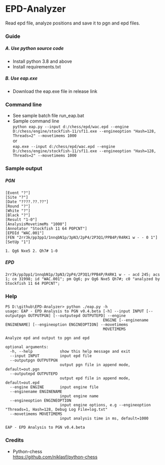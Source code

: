 # EPD-Analyzer
Read epd file, analyze positions and save it to pgn and epd files.

### Guide
##### A. Use python source code
* Install python 3.8 and above
* Install requirements.txt

##### B. Use eap.exe
* Download the eap.exe file in release link

### Command line
* See sample batch file run_eap.bat
* Sample command line  
`python eap.py --input d:/chess/epd/wac.epd --engine D:/chess/engine/stockfish-11/sf11.exe --engineoption "Hash=128, Threads=2" --movetimems 1000`  
or  
`eap.exe --input d:/chess/epd/wac.epd --engine D:/chess/engine/stockfish-11/sf11.exe --engineoption "Hash=128, Threads=2" --movetimems 1000`

### Sample output
##### PGN
```
[Event "?"]
[Site "?"]
[Date "????.??.??"]
[Round "?"]
[White "?"]
[Black "?"]
[Result "1-0"]
[AnalysisMovetimeMs "1000"]
[Annotator "Stockfish 11 64 POPCNT"]
[EPDId "WAC.001"]
[FEN "2rr3k/pp3pp1/1nnqbN1p/3pN3/2pP4/2P3Q1/PPB4P/R4RK1 w - - 0 1"]
[SetUp "1"]

1. Qg6 Nxe5 2. Qh7# 1-0
```

##### EPD
`2rr3k/pp3pp1/1nnqbN1p/3pN3/2pP4/2P3Q1/PPB4P/R4RK1 w - - acd 245; acs 1; ce 31998; id "WAC.001"; pm Qg6; pv Qg6 Nxe5 Qh7#; c0 "analyzed by Stockfish 11 64 POPCNT";`


### Help
```
PS D:\github\EPD-Analyzer> python ./eap.py -h
usage: EAP - EPD Analysis to PGN v0.4.beta [-h] --input INPUT [--outputpgn OUTPUTPGN] [--outputepd OUTPUTEPD] --engine
                                           ENGINE [--enginename ENGINENAME] [--engineoption ENGINEOPTION] --movetimems
                                           MOVETIMEMS

Analyze epd and output to pgn and epd

optional arguments:
  -h, --help            show this help message and exit
  --input INPUT         input epd file
  --outputpgn OUTPUTPGN
                        output pgn file in append mode, default=out.pgn
  --outputepd OUTPUTEPD
                        output epd file in append mode, default=out.epd
  --engine ENGINE       input engine file
  --enginename ENGINENAME
                        input engine name
  --engineoption ENGINEOPTION
                        input engine options, e.g --engineoption "Threads=1, Hash=128, Debug Log File=log.txt"
  --movetimems MOVETIMEMS
                        input analysis time in ms, default=1000

EAP - EPD Analysis to PGN v0.4.beta
```

### Credits
* Python-chess  
https://github.com/niklasf/python-chess
